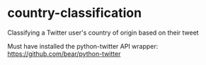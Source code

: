 # country-classification
Classifying a Twitter user's country of origin based on their tweet

Must have installed the python-twitter API wrapper: https://github.com/bear/python-twitter
